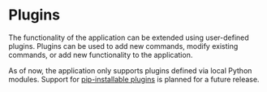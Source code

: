 # Plugins

The functionality of the application can be extended using user-defined plugins. Plugins can be used to add new commands, modify existing commands, or add new functionality to the application.

As of now, the application only supports plugins defined via local Python modules. Support for [pip-installable plugins](https://packaging.python.org/en/latest/guides/creating-and-discovering-plugins/) is planned for a future release.
